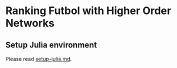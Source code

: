 # Ranking Futbol with Higher Order Networks

## Setup Julia environment

Please read [setup-julia.md](https://github.com/jipphysics/ranking-futbol/blob/main/setup-julia.md).
